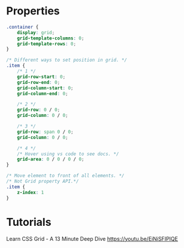 # Properties

```css
.container {
    display: grid;
    grid-template-columns: 0;
    grid-template-rows: 0;
}

/* Different ways to set position in grid. */
.item {
    /* 1 */
    grid-row-start: 0;
    grid-row-end: 0;
    grid-column-start: 0;
    grid-column-end: 0;

    /* 2 */
    grid-row: 0 / 0;
    grid-column: 0 / 0;

    /* 3 */
    grid-row: span 0 / 0;
    grid-column: 0 / 0;

    /* 4 */
    /* Hover using vs code to see docs. */
    grid-area: 0 / 0 / 0 / 0;
}

/* Move element to front of all elements. */
/* Not Grid property API.*/
.item { 
    z-index: 1
}

```

# Tutorials

Learn CSS Grid - A 13 Minute Deep Dive
https://youtu.be/EiNiSFIPIQE
